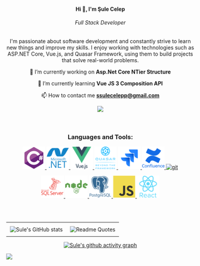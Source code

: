 <h4 align="center">Hi 👋, I'm Şule Celep</h1>
<h6 align="center">Full Stack Developer</h3>
<div align="center">
  <p> I'm passionate about software development and constantly strive to learn new things and improve my skills. I enjoy working with technologies such as ASP.NET Core, Vue.js, and Quasar Framework, using them to build projects that solve real-world problems.</p>

  <p align="center">🔭 I’m currently working on <b>Asp.Net Core NTier Structure</b> </p>
  <p align="center">🌱 I’m currently learning <b>Vue JS 3 Composition API</b> </p>

 📫 How to contact me  **ssulecelepp@gmail.com**
<br/>

</div>

<div align="center">
  
  ![](https://media.giphy.com/media/v1.Y2lkPTc5MGI3NjExNHJ4MWR4MHJkYnFlMmp3YjAwZWlzamRnem9sc2FveGprNjZtdWtoaSZlcD12MV9pbnRlcm5hbF9naWZfYnlfaWQmY3Q9Zw/FoVzfcqCDSb7zCynOp/giphy.gif)
  
</div>

<br/>

<div align="center">

<h3 align="center">Languages and Tools:</h3>
<p align="center">   
  <a href="https://www.w3schools.com/cs/" target="_blank" rel="noreferrer"> <img src="https://raw.githubusercontent.com/devicons/devicon/master/icons/csharp/csharp-original.svg" alt="csharp" width="60" height="60"/> </a> 
  <a href="https://dotnet.microsoft.com/" target="_blank" rel="noreferrer"> <img src="https://raw.githubusercontent.com/devicons/devicon/master/icons/dot-net/dot-net-plain-wordmark.svg" alt="dotnet" width="60" height="60"/> </a>
  <a href="https://vuejs.org/" target="_blank" rel="noreferrer"> <img src="https://raw.githubusercontent.com/devicons/devicon/master/icons/vuejs/vuejs-original-wordmark.svg" alt="vue" width="60" height="60"/> </a>
  <a href="https://quasar.dev/" target="_blank" rel="noreferrer"> <img src="https://github.com/devicons/devicon/blob/master/icons/quasar/quasar-plain-wordmark.svg" alt="quasar" width="60" height="60"/> </a>
  <a href="https://www.atlassian.com/software/jira" target="_blank" rel="noreferrer"> <img src="https://raw.githubusercontent.com/devicons/devicon/master/icons/jira/jira-original.svg" alt="jira"  width="60" height="60"/> </a>
  <a href="https://www.atlassian.com/software/confluence" target="_blank" rel="noreferrer"> <img src="https://raw.githubusercontent.com/devicons/devicon/master/icons/confluence/confluence-plain-wordmark.svg" alt="confluence"  width="60" height="60"/> </a>
  <a href="https://git-scm.com/" target="_blank" rel="noreferrer"> <img src="https://www.vectorlogo.zone/logos/git-scm/git-scm-icon.svg" alt="git"  width="60" height="60"/> </a> 

  <a href="https://www.microsoft.com/en-us/sql-server" target="_blank" rel="noreferrer"> <img src="https://github.com/devicons/devicon/blob/master/icons/microsoftsqlserver/microsoftsqlserver-plain-wordmark.svg" alt="mssql"  width="60" height="60"/> </a> 
  <a href="https://nodejs.org" target="_blank" rel="noreferrer"> <img src="https://github.com/devicons/devicon/blob/master/icons/nodejs/nodejs-plain-wordmark.svg" alt="nodejs"  width="60" height="60"/> </a> 
  <a href="https://www.postgresql.org" target="_blank" rel="noreferrer"> <img src="https://raw.githubusercontent.com/devicons/devicon/master/icons/postgresql/postgresql-plain-wordmark.svg" alt="postgresql" width="60" height="60"/> </a> 
  <a href="https://developer.mozilla.org/en-US/docs/Web/JavaScript" target="_blank" rel="noreferrer"> <img src="https://raw.githubusercontent.com/devicons/devicon/master/icons/javascript/javascript-original.svg" alt="javascript"  width="60" height="60"/> </a>
  <a href="https://reactjs.org/" target="_blank" rel="noreferrer"> <img src="https://raw.githubusercontent.com/devicons/devicon/master/icons/react/react-original-wordmark.svg" alt="react"  width="60" height="60"/> </a> 


</p>
<br/>
<br/>




</div>
<div align="center">
<table>
  <tr>
    <td style="padding: 10px;">
      <img src="https://github-readme-stats.vercel.app/api?username=sulecelep&show_icons=true&theme=radical" alt="Sule's GitHub stats" width="500"/>
    </td>
    <td style="padding: 10px;">
      <img src="https://quotes-github-readme.vercel.app/api?type=vertical&theme=algolia&quote=We%20are%20all%20in%20the%20gutter,%20but%20some%20of%20us%20are%20looking%20at%20the%20stars.&author=Oscar%20Wilde" alt="Readme Quotes" width="400"/>
    </td>
  </tr>
</table>


</div>

<div align="center">

[![Sule's github activity graph](https://github-readme-activity-graph.vercel.app/graph?username=sulecelep&bg_color=050e2b&color=F72798&line=15F5BA&point=FFFB73&area=true&hide_border=true)](https://github.com/sulecelep/github-readme-activity-graph)
</div>

![](https://komarev.com/ghpvc/?username=sulecelep&color=F72798)






<!--
**sulecelep/sulecelep** is a ✨ _special_ ✨ repository because its `README.md` (this file) appears on your GitHub profile.

Here are some ideas to get you started:

- 🔭 I’m currently working on ...
- 🌱 I’m currently learning ...
- 👯 I’m looking to collaborate on ...
- 🤔 I’m looking for help with ...
- 💬 Ask me about ...
- 📫 How to reach me: ...
- 😄 Pronouns: ...
- ⚡ Fun fact: ...
-->
